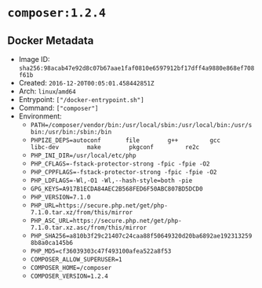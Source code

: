 # `composer:1.2.4`

## Docker Metadata

- Image ID: `sha256:98acab47e92d8c07b67aae1faf0810e6597912bf17dff4a9880e868ef708f61b`
- Created: `2016-12-20T00:05:01.458442851Z`
- Arch: `linux`/`amd64`
- Entrypoint: `["/docker-entrypoint.sh"]`
- Command: `["composer"]`
- Environment:
  - `PATH=/composer/vendor/bin:/usr/local/sbin:/usr/local/bin:/usr/sbin:/usr/bin:/sbin:/bin`
  - `PHPIZE_DEPS=autoconf 		file 		g++ 		gcc 		libc-dev 		make 		pkgconf 		re2c`
  - `PHP_INI_DIR=/usr/local/etc/php`
  - `PHP_CFLAGS=-fstack-protector-strong -fpic -fpie -O2`
  - `PHP_CPPFLAGS=-fstack-protector-strong -fpic -fpie -O2`
  - `PHP_LDFLAGS=-Wl,-O1 -Wl,--hash-style=both -pie`
  - `GPG_KEYS=A917B1ECDA84AEC2B568FED6F50ABC807BD5DCD0`
  - `PHP_VERSION=7.1.0`
  - `PHP_URL=https://secure.php.net/get/php-7.1.0.tar.xz/from/this/mirror`
  - `PHP_ASC_URL=https://secure.php.net/get/php-7.1.0.tar.xz.asc/from/this/mirror`
  - `PHP_SHA256=a810b3f29c21407c24caa88f50649320d20ba6892ae1923132598b8a0ca145b6`
  - `PHP_MD5=cf36039303c47f493100afea522a8f53`
  - `COMPOSER_ALLOW_SUPERUSER=1`
  - `COMPOSER_HOME=/composer`
  - `COMPOSER_VERSION=1.2.4`
